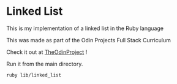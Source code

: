 # Linked List
This is my implementation of a linked list in the Ruby language

This was made as part of the Odin Projects Full Stack Curriculum

Check it out at [TheOdinProject](https://www.theodinproject.com/courses/ruby-programming/lessons/linked-lists) !

Run it from the main directory.
```
ruby lib/linked_list
```
